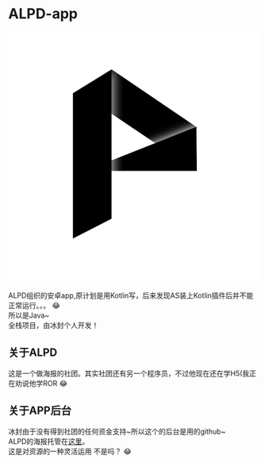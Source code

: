 # ALPD-app

![](./app/src/main/res/mipmap-xxhdpi/ic_launcher.png)

ALPD组织的安卓app,原计划是用Kotlin写，后来发现AS装上Kotlin插件后并不能正常运行。。。  :joy:<br/>
所以是Java~<br/>
全栈项目，由冰封个人开发！<br/>

## 关于ALPD
这是一个做海报的社团。其实社团还有另一个程序员，不过他现在还在学H5(我正在劝说他学ROR :joy:

## 关于APP后台
冰封由于没有得到社团的任何资金支持~所以这个的后台是用的github~<br/>
ALPD的海报托管在[这里](https://github.com/ice1000/App-raw)。<br/>
这是对资源的一种灵活运用 不是吗？ :joy:
